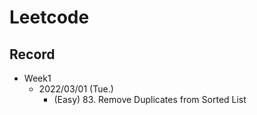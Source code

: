 # Leetcode

## Record

- Week1
  - 2022/03/01 (Tue.)
    - (Easy) 83. Remove Duplicates from Sorted List